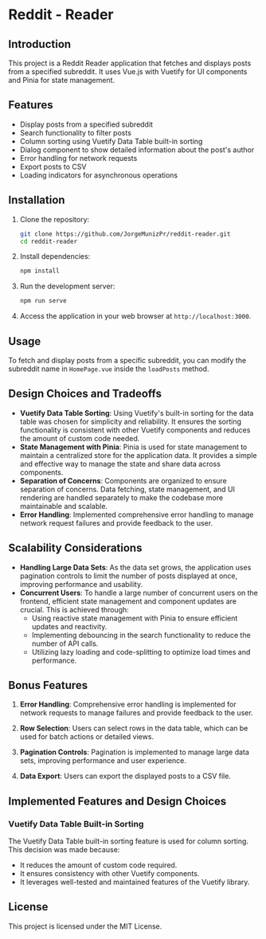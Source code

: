 # Reddit - Reader

## Introduction

This project is a Reddit Reader application that fetches and displays posts from a specified subreddit. It uses Vue.js with Vuetify for UI components and Pinia for state management.

## Features

- Display posts from a specified subreddit
- Search functionality to filter posts
- Column sorting using Vuetify Data Table built-in sorting
- Dialog component to show detailed information about the post's author
- Error handling for network requests
- Export posts to CSV
- Loading indicators for asynchronous operations

## Installation

1. Clone the repository:

   ```bash
   git clone https://github.com/JorgeMunizPr/reddit-reader.git
   cd reddit-reader
   ```

2. Install dependencies:

   ```bash
   npm install
   ```

3. Run the development server:
   ```bash
   npm run serve
   ```
4. Access the application in your web browser at `http://localhost:3000`.

## Usage

To fetch and display posts from a specific subreddit, you can modify the subreddit name in `HomePage.vue` inside the `loadPosts` method.

## Design Choices and Tradeoffs

- **Vuetify Data Table Sorting**: Using Vuetify's built-in sorting for the data table was chosen for simplicity and reliability. It ensures the sorting functionality is consistent with other Vuetify components and reduces the amount of custom code needed.
- **State Management with Pinia**: Pinia is used for state management to maintain a centralized store for the application data. It provides a simple and effective way to manage the state and share data across components.
- **Separation of Concerns**: Components are organized to ensure separation of concerns. Data fetching, state management, and UI rendering are handled separately to make the codebase more maintainable and scalable.
- **Error Handling**: Implemented comprehensive error handling to manage network request failures and provide feedback to the user.

## Scalability Considerations

- **Handling Large Data Sets**: As the data set grows, the application uses pagination controls to limit the number of posts displayed at once, improving performance and usability.
- **Concurrent Users**: To handle a large number of concurrent users on the frontend, efficient state management and component updates are crucial. This is achieved through:
  - Using reactive state management with Pinia to ensure efficient updates and reactivity.
  - Implementing debouncing in the search functionality to reduce the number of API calls.
  - Utilizing lazy loading and code-splitting to optimize load times and performance.

## Bonus Features

1. **Error Handling**: Comprehensive error handling is implemented for network requests to manage failures and provide feedback to the user.

2. **Row Selection**: Users can select rows in the data table, which can be used for batch actions or detailed views.

3. **Pagination Controls**: Pagination is implemented to manage large data sets, improving performance and user experience.

4. **Data Export**: Users can export the displayed posts to a CSV file.

## Implemented Features and Design Choices

### Vuetify Data Table Built-in Sorting

The Vuetify Data Table built-in sorting feature is used for column sorting. This decision was made because:

- It reduces the amount of custom code required.
- It ensures consistency with other Vuetify components.
- It leverages well-tested and maintained features of the Vuetify library.

## License

This project is licensed under the MIT License.
